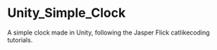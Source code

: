 # Unity_Simple_Clock
A simple clock made in Unity, following the Jasper Flick catlikecoding tutorials.
